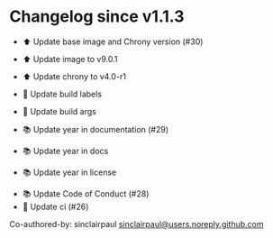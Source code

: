 # Changelog since v1.1.3
- ⬆ Update base image and Chrony version (#30)

* ⬆ Update image to v9.0.1

* ⬆ Update chrony to v4.0-r1

* 🔨 Update build labels

* 🔨 Update build args 
- 📚 Update year in documentation (#29)

* 📚 Update year in docs

* 📚 Update year in license 
- 📚 Update Code of Conduct (#28) 
- 🔨 Update ci (#26)

Co-authored-by: sinclairpaul <sinclairpaul@users.noreply.github.com> 
